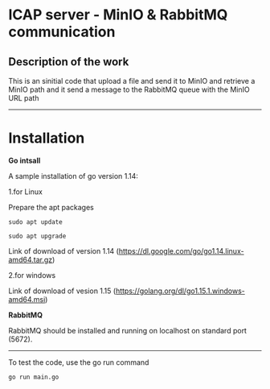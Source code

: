 # ICAP server - MinIO & RabbitMQ communication
## Description of the work
This is an sinitial code that upload a file and send it to MinIO and retrieve a MinIO path and it send a message to the RabbitMQ queue with the MinIO URL  path 

---

# Installation   
**Go intsall**

A sample installation of go version 1.14:

 1.for Linux
 
 Prepare the apt packages
 
 `` sudo apt update                    
  ``
  
 ``sudo apt upgrade
 ``
 
 Link of download of version 1.14 (https://dl.google.com/go/go1.14.linux-amd64.tar.gz)


2.for windows

Link of download of vesion 1.15 (https://golang.org/dl/go1.15.1.windows-amd64.msi)


**RabbitMQ**

RabbitMQ should be  installed and running on localhost on standard port (5672). 

---

To test the code, use the go run command

``go run main.go
``



    